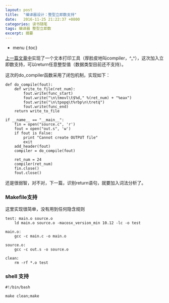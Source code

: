 ```yaml
---
layout: post
title:  "编译器设计：整型立即数支持"
date:   2016-11-25 21:22:37 +0800
categories: 读书随笔
tags: 编译器 整型立即数
excerpt: 摘要
---
```


* menu
{:toc}

[上一篇文章中](http://blog.csdn.net/abcamus/article/details/53289583)实现了一个文本打印工具（厚脸皮地叫compiler，^_^），这次加入立即数支持，可以return任意整型值（数据类型目前还不支持）。

这次的do_compiler函数采用了闭包机制，实现如下：

```
def do_compile(fout):
    def write_to_file(ret_num):
        fout.write(func_start)
        fout.write("\n\tmovl\t$%d," %(ret_num) + "%eax")
        fout.write("\n\tpopq\t%rbp\n\tretq")
        fout.write(func_end)
    return write_to_file

if __name__ == "__main__":
    fin = open("source.c", 'r')
    fout = open("out.s", 'w')
    if fout is False:
        print "Cannot create OUTPUT file"
        exit
    add_header(fout)
    compiler = do_compile(fout)
    
    ret_num = 24
    compiler(ret_num)
    fin.close()
    fout.close()
```

还是很弱智，对不对，下一篇，识别return语句，就要加入词法分析了。

### Makefile支持

这里实现很简单，没有用到任何隐含规则

```
test: main.o source.o
	ld main.o source.o -macosx_version_min 10.12 -lc -o test

main.o:
	gcc -c main.c -o main.o

source.o:
	gcc -c out.s -o source.o

clean:
	rm -rf *.o test
```

### shell 支持

```
#!/bin/bash

make clean;make
```

